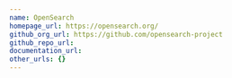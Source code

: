 ```yaml
---
name: OpenSearch
homepage_url: https://opensearch.org/
github_org_url: https://github.com/opensearch-project
github_repo_url:
documentation_url:
other_urls: {}
---
```

